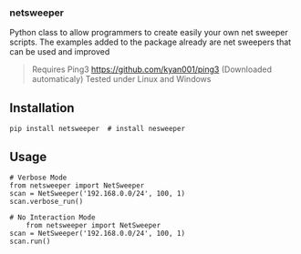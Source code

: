 ### netsweeper
Python class to allow programmers to create easily your own net sweeper scripts. The examples added to the package already are net sweepers that can be used and improved

> Requires Ping3 https://github.com/kyan001/ping3 (Downloaded automaticaly)
> Tested under Linux and Windows

## Installation

```shell
pip install netsweeper  # install nesweeper
```
## Usage
```
# Verbose Mode
from netsweeper import NetSweeper
scan = NetSweeper('192.168.0.0/24', 100, 1)
scan.verbose_run()
```

```
# No Interaction Mode
    from netsweeper import NetSweeper
scan = NetSweeper('192.168.0.0/24', 100, 1)
scan.run()
```
